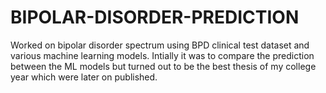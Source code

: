 # BIPOLAR-DISORDER-PREDICTION
Worked on bipolar disorder spectrum using BPD clinical test dataset and various machine learning models. Intially it was to compare the prediction between the ML models but turned out to be the best thesis of my college year which were later on published.
